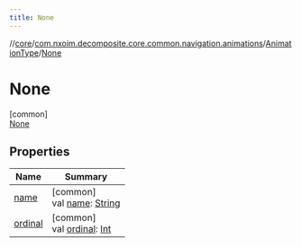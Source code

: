 ```yaml
---
title: None
---
```

//[core](../../../../index.html)/[com.nxoim.decomposite.core.common.navigation.animations](../../index.html)/[AnimationType](../index.html)/[None](index.html)



# None



[common]\
[None](index.html)



## Properties


| Name | Summary |
|---|---|
| [name](../-passive-cancelling/index.html#-372974862%2FProperties%2F1241964367) | [common]<br>val [name](../-passive-cancelling/index.html#-372974862%2FProperties%2F1241964367): [String](https://kotlinlang.org/api/latest/jvm/stdlib/kotlin/-string/index.html) |
| [ordinal](../-passive-cancelling/index.html#-739389684%2FProperties%2F1241964367) | [common]<br>val [ordinal](../-passive-cancelling/index.html#-739389684%2FProperties%2F1241964367): [Int](https://kotlinlang.org/api/latest/jvm/stdlib/kotlin/-int/index.html) |

